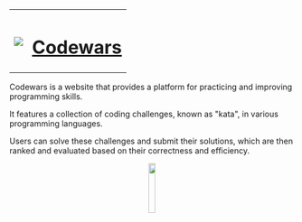 <table align="center">
  <tbody>
    <tr>
      <td>
        <p></p>
        <pre><img src="https://avatars.githubusercontent.com/u/5387632?s=100"></pre>
      </td>
      <td><h1><a href="https://www.codewars.com/">Codewars</a></h1></td>
    </tr>
  </tbody>
</table>

Codewars is a website that provides a platform for practicing and improving programming skills. 

It features a collection of coding challenges, known as "kata", in various programming languages. 

Users can solve these challenges and submit their solutions, which are then ranked and evaluated based on their correctness and efficiency.

<p align="center" width="100%">
    <img width="15%" src="https://www.codewars.com/users/ColletCodes/badges/large"> 
</p>